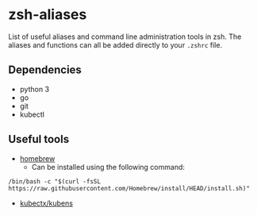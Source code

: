 # zsh-aliases
List of useful aliases and command line administration tools in zsh.
The aliases and functions can all be added directly to your `.zshrc` file.

## Dependencies
* python 3
* go
* git
* kubectl

## Useful tools
* [homebrew](https://brew.sh/)
    * Can be installed using the following command:
```
/bin/bash -c "$(curl -fsSL https://raw.githubusercontent.com/Homebrew/install/HEAD/install.sh)"
```
* [kubectx/kubens](https://github.com/ahmetb/kubectx)
